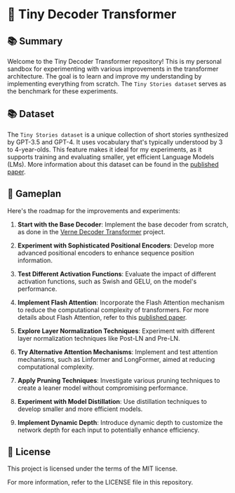 # 🎉 Tiny Decoder Transformer

## 📚 Summary

Welcome to the Tiny Decoder Transformer repository! This is my personal sandbox for experimenting with various improvements in the transformer architecture. The goal is to learn and improve my understanding by implementing everything from scratch. The `Tiny Stories dataset` serves as the benchmark for these experiments.

## 📚 Dataset

The `Tiny Stories dataset` is a unique collection of short stories synthesized by GPT-3.5 and GPT-4. It uses vocabulary that's typically understood by 3 to 4-year-olds. This feature makes it ideal for my experiments, as it supports training and evaluating smaller, yet efficient Language Models (LMs). More information about this dataset can be found in the [published paper](https://arxiv.org/abs/2305.07759).

## 🎯 Gameplan

Here's the roadmap for the improvements and experiments:

1. **Start with the Base Decoder**: Implement the base decoder from scratch, as done in the [Verne Decoder Transformer](https://github.com/joaoflf/verne-decoder-transformer) project.

2. **Experiment with Sophisticated Positional Encoders**: Develop more advanced positional encoders to enhance sequence position information.

3. **Test Different Activation Functions**: Evaluate the impact of different activation functions, such as Swish and GELU, on the model's performance.

4. **Implement Flash Attention**: Incorporate the Flash Attention mechanism to reduce the computational complexity of transformers. For more details about Flash Attention, refer to this [published paper](<insert_paper_link>).

5. **Explore Layer Normalization Techniques**: Experiment with different layer normalization techniques like Post-LN and Pre-LN.

6. **Try Alternative Attention Mechanisms**: Implement and test attention mechanisms, such as Linformer and LongFormer, aimed at reducing computational complexity.

7. **Apply Pruning Techniques**: Investigate various pruning techniques to create a leaner model without compromising performance.

8. **Experiment with Model Distillation**: Use distillation techniques to develop smaller and more efficient models.

9. **Implement Dynamic Depth**: Introduce dynamic depth to customize the network depth for each input to potentially enhance efficiency.

## 📜 License

This project is licensed under the terms of the MIT license.

For more information, refer to the LICENSE file in this repository.

